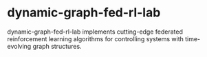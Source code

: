 # dynamic-graph-fed-rl-lab
dynamic-graph-fed-rl-lab implements cutting-edge federated reinforcement learning algorithms for controlling systems with time-evolving graph structures.
